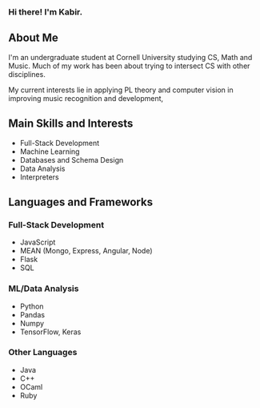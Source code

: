 ### Hi there! I'm Kabir.

## About Me
I'm an undergraduate student at Cornell University studying CS, Math and Music. Much of my work has been about trying to intersect CS with other disciplines.

My current interests lie in applying PL theory and computer vision in improving music recognition and development,

## Main Skills and Interests
- Full-Stack Development
- Machine Learning
- Databases and Schema Design
- Data Analysis
- Interpreters
  
## Languages and Frameworks
  ### Full-Stack Development
  - JavaScript
  - MEAN (Mongo, Express, Angular, Node)
  - Flask
  - SQL

  ### ML/Data Analysis
  - Python
  - Pandas
  - Numpy
  - TensorFlow, Keras

  ### Other Languages
  - Java
  - C++
  - OCaml
  - Ruby
